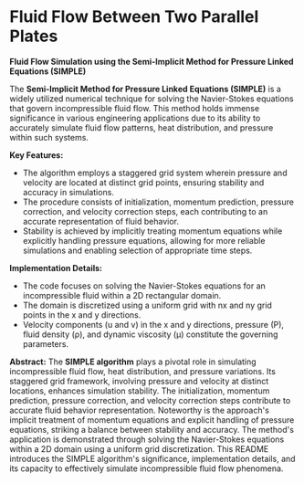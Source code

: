 # Fluid Flow Between Two Parallel Plates
**Fluid Flow Simulation using the Semi-Implicit Method for Pressure Linked Equations (SIMPLE)**

The **Semi-Implicit Method for Pressure Linked Equations (SIMPLE)** is a widely utilized numerical technique for solving the Navier-Stokes equations that govern incompressible fluid flow. This method holds immense significance in various engineering applications due to its ability to accurately simulate fluid flow patterns, heat distribution, and pressure within such systems.

**Key Features:**
- The algorithm employs a staggered grid system wherein pressure and velocity are located at distinct grid points, ensuring stability and accuracy in simulations.
- The procedure consists of initialization, momentum prediction, pressure correction, and velocity correction steps, each contributing to an accurate representation of fluid behavior.
- Stability is achieved by implicitly treating momentum equations while explicitly handling pressure equations, allowing for more reliable simulations and enabling selection of appropriate time steps.

**Implementation Details:**
- The code focuses on solving the Navier-Stokes equations for an incompressible fluid within a 2D rectangular domain.
- The domain is discretized using a uniform grid with nx and ny grid points in the x and y directions.
- Velocity components (u and v) in the x and y directions, pressure (P), fluid density (ρ), and dynamic viscosity (µ) constitute the governing parameters.

**Abstract:**
The **SIMPLE algorithm** plays a pivotal role in simulating incompressible fluid flow, heat distribution, and pressure variations. Its staggered grid framework, involving pressure and velocity at distinct locations, enhances simulation stability. The initialization, momentum prediction, pressure correction, and velocity correction steps contribute to accurate fluid behavior representation. Noteworthy is the approach's implicit treatment of momentum equations and explicit handling of pressure equations, striking a balance between stability and accuracy. The method's application is demonstrated through solving the Navier-Stokes equations within a 2D domain using a uniform grid discretization. This README introduces the SIMPLE algorithm's significance, implementation details, and its capacity to effectively simulate incompressible fluid flow phenomena.
